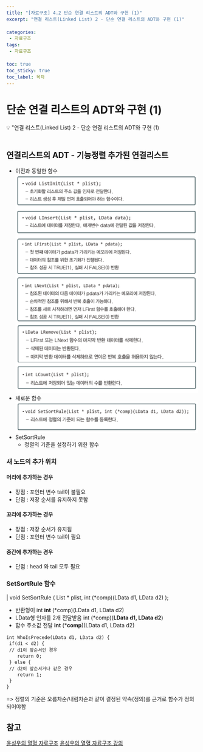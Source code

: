 ```yaml
---
title: "[자료구조] 4.2 단순 연결 리스트의 ADT와 구현 (1)" 
excerpt: "연결 리스트(Linked List) 2 - 단순 연결 리스트의 ADT와 구현 (1)"
 
categories:  
 - 자료구조
tags: 
 - 자료구조

toc: true
toc_sticky: true
toc_label: 목차
---
```

# 단순 연결 리스트의 ADT와 구현 (1)

<aside>
💡 "연결 리스트(Linked List) 2  -  단순 연결 리스트의 ADT와 구현 (1)
</aside>
<br>

## 연결리스트의 ADT - 기능정렬 추가된 연결리스트
- 이전과 동일한 함수
![자료구조의 분류](/assets/images/posts/data21-1.png)
- 새로운 함수
![자료구조의 분류](/assets/images/posts/data21-2.png)
-   SetSortRule 
    -   정렬의 기준을 설정하기 위한 함수
 
### 새 노드의 추가 위치
#### 머리에 추가하는 경우
- 장점 : 포인터 변수 tail이 불필요
- 단점 : 저장 순서를 유지하지 못함
  
#### 꼬리에 추가하는 경우
- 장점 : 저장 순서가 유지됨
- 단점 : 포인터 변수 tail이 필요
  
#### 중간에 추가하는 경우
- 단점 : head 와 tail 모두 필요

### SetSortRule 함수
| void SetSortRule ( List * plist, int (*comp)(LData d1, LData d2) );
- 반환형이 int
    **int** (*comp)(LData d1, LData d2) 
- LData형 인자를 2개 전달받음
    int (*comp)(**LData d1, LData d2**) 
- 함수 주소값 전달
    **int** (***comp**)(LData d1, LData d2)    
```
int WhoIsPrecede(LData d1, LData d2) {
 if(d1 < d2) {
 // d1이 앞순서인 경우
    return 0; 
 } else {
 // d2이 앞순서거나 같은 경우   
    return 1;
 } 
}
```
=> 정렬의 기준은 오름차순/내림차순과 같이 결정된 약속(정의)를 근거로 함수가 정의되어야함

## 참고

[윤성우의 열혈 자료구조](https://book.naver.com/bookdb/book_detail.nhn?bid=6809127) 
[윤성우의 열혈 자료구조 강의](http://www.orentec.co.kr/teachlist/DA_ST_1/teach_sub1.php)
